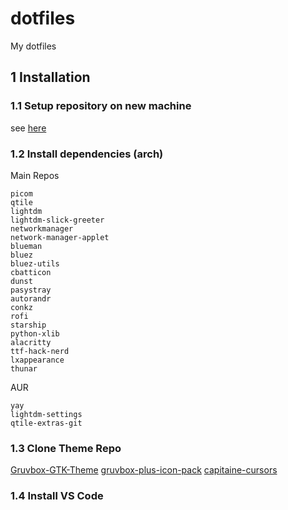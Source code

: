 # dotfiles
My dotfiles

## 1 Installation

### 1.1 Setup repository on new machine

see [here](https://www.atlassian.com/git/tutorials/dotfiles)

### 1.2 Install dependencies (arch)

Main Repos
```shell
picom
qtile
lightdm
lightdm-slick-greeter
networkmanager
network-manager-applet
blueman
bluez
bluez-utils
cbatticon
dunst
pasystray
autorandr
conkz
rofi
starship
python-xlib
alacritty
ttf-hack-nerd
lxappearance
thunar
```

AUR
```shell
yay
lightdm-settings
qtile-extras-git
```

### 1.3 Clone Theme Repo

[Gruvbox-GTK-Theme](https://github.com/Fausto-Korpsvart/Gruvbox-GTK-Theme)
[gruvbox-plus-icon-pack](https://github.com/SylEleuth/gruvbox-plus-icon-pack)
[capitaine-cursors](https://github.com/sainnhe/capitaine-cursors)

### 1.4 Install VS Code
